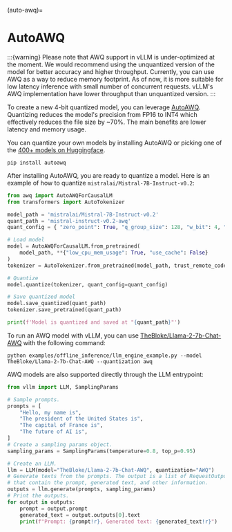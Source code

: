(auto-awq)=

# AutoAWQ

:::{warning}
Please note that AWQ support in vLLM is under-optimized at the moment. We would recommend using the unquantized version of the model for better
accuracy and higher throughput. Currently, you can use AWQ as a way to reduce memory footprint. As of now, it is more suitable for low latency
inference with small number of concurrent requests. vLLM's AWQ implementation have lower throughput than unquantized version.
:::

To create a new 4-bit quantized model, you can leverage [AutoAWQ](https://github.com/casper-hansen/AutoAWQ).
Quantizing reduces the model's precision from FP16 to INT4 which effectively reduces the file size by ~70%.
The main benefits are lower latency and memory usage.

You can quantize your own models by installing AutoAWQ or picking one of the [400+ models on Huggingface](https://huggingface.co/models?sort=trending&search=awq).

```console
pip install autoawq
```

After installing AutoAWQ, you are ready to quantize a model. Here is an example of how to quantize `mistralai/Mistral-7B-Instruct-v0.2`:

```python
from awq import AutoAWQForCausalLM
from transformers import AutoTokenizer

model_path = 'mistralai/Mistral-7B-Instruct-v0.2'
quant_path = 'mistral-instruct-v0.2-awq'
quant_config = { "zero_point": True, "q_group_size": 128, "w_bit": 4, "version": "GEMM" }

# Load model
model = AutoAWQForCausalLM.from_pretrained(
    model_path, **{"low_cpu_mem_usage": True, "use_cache": False}
)
tokenizer = AutoTokenizer.from_pretrained(model_path, trust_remote_code=True)

# Quantize
model.quantize(tokenizer, quant_config=quant_config)

# Save quantized model
model.save_quantized(quant_path)
tokenizer.save_pretrained(quant_path)

print(f'Model is quantized and saved at "{quant_path}"')
```

To run an AWQ model with vLLM, you can use [TheBloke/Llama-2-7b-Chat-AWQ](https://huggingface.co/TheBloke/Llama-2-7b-Chat-AWQ) with the following command:

```console
python examples/offline_inference/llm_engine_example.py --model TheBloke/Llama-2-7b-Chat-AWQ --quantization awq
```

AWQ models are also supported directly through the LLM entrypoint:

```python
from vllm import LLM, SamplingParams

# Sample prompts.
prompts = [
    "Hello, my name is",
    "The president of the United States is",
    "The capital of France is",
    "The future of AI is",
]
# Create a sampling params object.
sampling_params = SamplingParams(temperature=0.8, top_p=0.95)

# Create an LLM.
llm = LLM(model="TheBloke/Llama-2-7b-Chat-AWQ", quantization="AWQ")
# Generate texts from the prompts. The output is a list of RequestOutput objects
# that contain the prompt, generated text, and other information.
outputs = llm.generate(prompts, sampling_params)
# Print the outputs.
for output in outputs:
    prompt = output.prompt
    generated_text = output.outputs[0].text
    print(f"Prompt: {prompt!r}, Generated text: {generated_text!r}")
```
